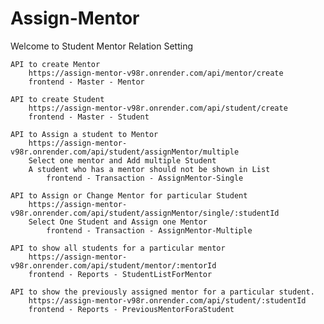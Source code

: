 # Assign-Mentor
Welcome to Student Mentor Relation Setting

    API to create Mentor
        https://assign-mentor-v98r.onrender.com/api/mentor/create
        frontend - Master - Mentor

    API to create Student
        https://assign-mentor-v98r.onrender.com/api/student/create
        frontend - Master - Student

    API to Assign a student to Mentor
        https://assign-mentor-v98r.onrender.com/api/student/assignMentor/multiple
        Select one mentor and Add multiple Student
        A student who has a mentor should not be shown in List
            frontend - Transaction - AssignMentor-Single

    API to Assign or Change Mentor for particular Student
        https://assign-mentor-v98r.onrender.com/api/student/assignMentor/single/:studentId
        Select One Student and Assign one Mentor
            frontend - Transaction - AssignMentor-Multiple

    API to show all students for a particular mentor
        https://assign-mentor-v98r.onrender.com/api/student/mentor/:mentorId
        frontend - Reports - StudentListForMentor

    API to show the previously assigned mentor for a particular student.
        https://assign-mentor-v98r.onrender.com/api/student/:studentId
        frontend - Reports - PreviousMentorForaStudent